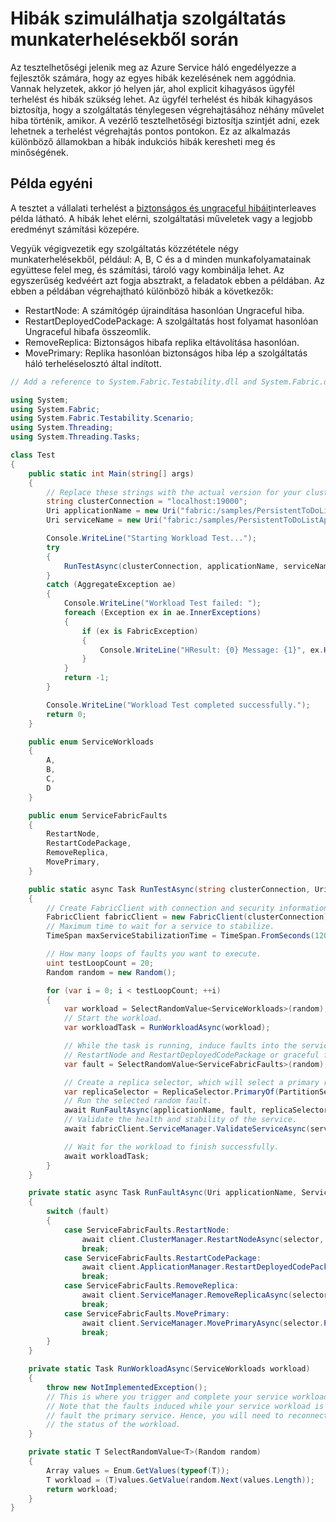 <properties
   pageTitle="Egyéni Tesztelési forgatókönyvek |} Microsoft Azure"
   description="Hogyan lehet a szolgáltatások biztonságos és ungraceful hibáit elleni védekezés megerősítésére."
   services="service-fabric"
   documentationCenter=".net"
   authors="anmolah"
   manager="timlt"
   editor=""/>

<tags
   ms.service="service-fabric"
   ms.devlang="dotnet"
   ms.topic="article"
   ms.tgt_pltfrm="NA"
   ms.workload="NA"
   ms.date="05/17/2016"
   ms.author="anmola"/>

# <a name="simulate-failures-during-service-workloads"></a>Hibák szimulálhatja szolgáltatás munkaterhelésekből során

Az tesztelhetőségi jelenik meg az Azure Service háló engedélyezze a fejlesztők számára, hogy az egyes hibák kezelésének nem aggódnia. Vannak helyzetek, akkor jó helyen jár, ahol explicit kihagyásos ügyfél terhelést és hibák szükség lehet. Az ügyfél terhelést és hibák kihagyásos biztosítja, hogy a szolgáltatás ténylegesen végrehajtásához néhány művelet hiba történik, amikor. A vezérlő tesztelhetőségi biztosítja szintjét adni, ezek lehetnek a terhelést végrehajtás pontos pontokon. Ez az alkalmazás különböző államokban a hibák indukciós hibák keresheti meg és minőségének.

## <a name="sample-custom-scenario"></a>Példa egyéni
A tesztet a vállalati terhelést a [biztonságos és ungraceful hibáit](service-fabric-testability-actions.md#graceful-vs-ungraceful-fault-actions)interleaves példa látható. A hibák lehet elérni, szolgáltatási műveletek vagy a legjobb eredményt számítási közepére.

Vegyük végigvezetik egy szolgáltatás közzététele négy munkaterhelésekből, például: A, B, C és a d minden munkafolyamatainak együttese felel meg, és számítási, tároló vagy kombinálja lehet. Az egyszerűség kedvéért azt fogja absztrakt, a feladatok ebben a példában. Az ebben a példában végrehajtható különböző hibák a következők:
  + RestartNode: A számítógép újraindítása hasonlóan Ungraceful hiba.
  + RestartDeployedCodePackage: A szolgáltatás host folyamat hasonlóan Ungraceful hibafa összeomlik.
  + RemoveReplica: Biztonságos hibafa replika eltávolítása hasonlóan.
  + MovePrimary: Replika hasonlóan biztonságos hiba lép a szolgáltatás háló terheléselosztó által indított.

```csharp
// Add a reference to System.Fabric.Testability.dll and System.Fabric.dll.

using System;
using System.Fabric;
using System.Fabric.Testability.Scenario;
using System.Threading;
using System.Threading.Tasks;

class Test
{
    public static int Main(string[] args)
    {
        // Replace these strings with the actual version for your cluster and application.
        string clusterConnection = "localhost:19000";
        Uri applicationName = new Uri("fabric:/samples/PersistentToDoListApp");
        Uri serviceName = new Uri("fabric:/samples/PersistentToDoListApp/PersistentToDoListService");

        Console.WriteLine("Starting Workload Test...");
        try
        {
            RunTestAsync(clusterConnection, applicationName, serviceName).Wait();
        }
        catch (AggregateException ae)
        {
            Console.WriteLine("Workload Test failed: ");
            foreach (Exception ex in ae.InnerExceptions)
            {
                if (ex is FabricException)
                {
                    Console.WriteLine("HResult: {0} Message: {1}", ex.HResult, ex.Message);
                }
            }
            return -1;
        }

        Console.WriteLine("Workload Test completed successfully.");
        return 0;
    }

    public enum ServiceWorkloads
    {
        A,
        B,
        C,
        D
    }

    public enum ServiceFabricFaults
    {
        RestartNode,
        RestartCodePackage,
        RemoveReplica,
        MovePrimary,
    }

    public static async Task RunTestAsync(string clusterConnection, Uri applicationName, Uri serviceName)
    {
        // Create FabricClient with connection and security information here.
        FabricClient fabricClient = new FabricClient(clusterConnection);
        // Maximum time to wait for a service to stabilize.
        TimeSpan maxServiceStabilizationTime = TimeSpan.FromSeconds(120);

        // How many loops of faults you want to execute.
        uint testLoopCount = 20;
        Random random = new Random();

        for (var i = 0; i < testLoopCount; ++i)
        {
            var workload = SelectRandomValue<ServiceWorkloads>(random);
            // Start the workload.
            var workloadTask = RunWorkloadAsync(workload);

            // While the task is running, induce faults into the service. They can be ungraceful faults like
            // RestartNode and RestartDeployedCodePackage or graceful faults like RemoveReplica or MovePrimary.
            var fault = SelectRandomValue<ServiceFabricFaults>(random);

            // Create a replica selector, which will select a primary replica from the given service to test.
            var replicaSelector = ReplicaSelector.PrimaryOf(PartitionSelector.RandomOf(serviceName));
            // Run the selected random fault.
            await RunFaultAsync(applicationName, fault, replicaSelector, fabricClient);
            // Validate the health and stability of the service.
            await fabricClient.ServiceManager.ValidateServiceAsync(serviceName, maxServiceStabilizationTime);

            // Wait for the workload to finish successfully.
            await workloadTask;
        }
    }

    private static async Task RunFaultAsync(Uri applicationName, ServiceFabricFaults fault, ReplicaSelector selector, FabricClient client)
    {
        switch (fault)
        {
            case ServiceFabricFaults.RestartNode:
                await client.ClusterManager.RestartNodeAsync(selector, CompletionMode.Verify);
                break;
            case ServiceFabricFaults.RestartCodePackage:
                await client.ApplicationManager.RestartDeployedCodePackageAsync(applicationName, selector, CompletionMode.Verify);
                break;
            case ServiceFabricFaults.RemoveReplica:
                await client.ServiceManager.RemoveReplicaAsync(selector, CompletionMode.Verify, false);
                break;
            case ServiceFabricFaults.MovePrimary:
                await client.ServiceManager.MovePrimaryAsync(selector.PartitionSelector);
                break;
        }
    }

    private static Task RunWorkloadAsync(ServiceWorkloads workload)
    {
        throw new NotImplementedException();
        // This is where you trigger and complete your service workload.
        // Note that the faults induced while your service workload is running will
        // fault the primary service. Hence, you will need to reconnect to complete or check
        // the status of the workload.
    }

    private static T SelectRandomValue<T>(Random random)
    {
        Array values = Enum.GetValues(typeof(T));
        T workload = (T)values.GetValue(random.Next(values.Length));
        return workload;
    }
}
```
